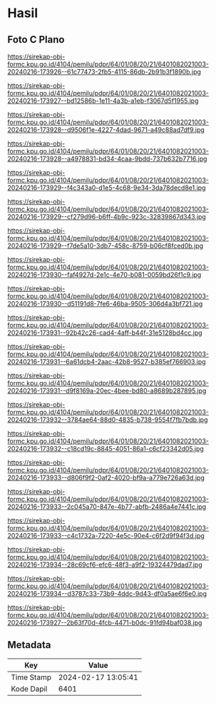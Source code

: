 # Hasil

## Foto C Plano

https://sirekap-obj-formc.kpu.go.id/4104/pemilu/pdpr/64/01/08/20/21/6401082021003-20240216-173926--61c77473-2fb5-4115-86db-2b91b3f1890b.jpg

https://sirekap-obj-formc.kpu.go.id/4104/pemilu/pdpr/64/01/08/20/21/6401082021003-20240216-173927--bd12586b-1e11-4a3b-a1eb-f3067d5f1955.jpg

https://sirekap-obj-formc.kpu.go.id/4104/pemilu/pdpr/64/01/08/20/21/6401082021003-20240216-173928--d9506f1e-4227-4dad-9671-a49c88ad7df9.jpg

https://sirekap-obj-formc.kpu.go.id/4104/pemilu/pdpr/64/01/08/20/21/6401082021003-20240216-173928--a4978831-bd34-4caa-9bdd-737b632b7716.jpg

https://sirekap-obj-formc.kpu.go.id/4104/pemilu/pdpr/64/01/08/20/21/6401082021003-20240216-173929--f4c343a0-d1e5-4c68-9e34-3da78decd8e1.jpg

https://sirekap-obj-formc.kpu.go.id/4104/pemilu/pdpr/64/01/08/20/21/6401082021003-20240216-173929--cf279d96-b6ff-4b9c-923c-32839867d343.jpg

https://sirekap-obj-formc.kpu.go.id/4104/pemilu/pdpr/64/01/08/20/21/6401082021003-20240216-173929--f7de5a10-3db7-458c-8759-b06cf8fced0b.jpg

https://sirekap-obj-formc.kpu.go.id/4104/pemilu/pdpr/64/01/08/20/21/6401082021003-20240216-173930--faf4927d-2e1c-4e70-b081-0059bd26f1c9.jpg

https://sirekap-obj-formc.kpu.go.id/4104/pemilu/pdpr/64/01/08/20/21/6401082021003-20240216-173930--d51191d8-7fe6-46ba-9505-306d4a3bf721.jpg

https://sirekap-obj-formc.kpu.go.id/4104/pemilu/pdpr/64/01/08/20/21/6401082021003-20240216-173931--92b42c26-cad4-4aff-b44f-31e5128bd4cc.jpg

https://sirekap-obj-formc.kpu.go.id/4104/pemilu/pdpr/64/01/08/20/21/6401082021003-20240216-173931--6a61dcb4-2aac-42b8-9527-b385ef766903.jpg

https://sirekap-obj-formc.kpu.go.id/4104/pemilu/pdpr/64/01/08/20/21/6401082021003-20240216-173931--d9f8169a-20ec-4bee-bd80-a8689b287895.jpg

https://sirekap-obj-formc.kpu.go.id/4104/pemilu/pdpr/64/01/08/20/21/6401082021003-20240216-173932--3784ae64-88d0-4835-b738-9554f7fb7bdb.jpg

https://sirekap-obj-formc.kpu.go.id/4104/pemilu/pdpr/64/01/08/20/21/6401082021003-20240216-173932--c18cd19c-8845-4051-86a1-c6cf23342d05.jpg

https://sirekap-obj-formc.kpu.go.id/4104/pemilu/pdpr/64/01/08/20/21/6401082021003-20240216-173933--d806f9f2-0af2-4020-bf9a-a779e726a63d.jpg

https://sirekap-obj-formc.kpu.go.id/4104/pemilu/pdpr/64/01/08/20/21/6401082021003-20240216-173933--2c045a70-847e-4b77-abfb-2486a4e7441c.jpg

https://sirekap-obj-formc.kpu.go.id/4104/pemilu/pdpr/64/01/08/20/21/6401082021003-20240216-173933--c4c1732a-7220-4e5c-90e4-c6f2d9f94f3d.jpg

https://sirekap-obj-formc.kpu.go.id/4104/pemilu/pdpr/64/01/08/20/21/6401082021003-20240216-173934--28c69cf6-efc6-48f3-a9f2-19324479dad7.jpg

https://sirekap-obj-formc.kpu.go.id/4104/pemilu/pdpr/64/01/08/20/21/6401082021003-20240216-173934--d3787c33-73b9-4ddc-9d43-df0a5ae6f6e0.jpg

https://sirekap-obj-formc.kpu.go.id/4104/pemilu/pdpr/64/01/08/20/21/6401082021003-20240216-173927--2b63f70d-4fcb-4471-b0dc-91fd94baf038.jpg


## Metadata

| Key        | Value               |
| ---------- | ------------------- |
| Time Stamp | 2024-02-17 13:05:41 |
| Kode Dapil | 6401                |



